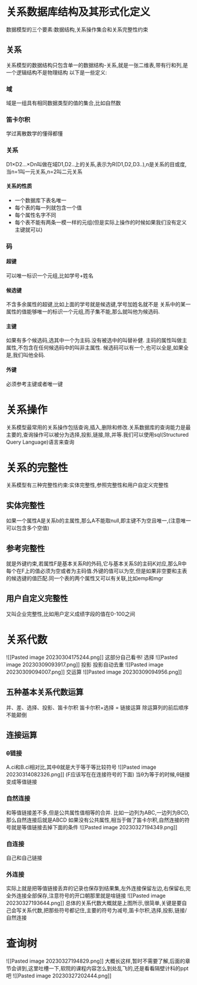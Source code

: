 # 关系数据库结构及其形式化定义
数据模型的三个要素:数据结构,关系操作集合和关系完整性约束
## 关系
关系模型的数据结构只包含单一的数据结构-关系,就是一张二维表,带有行和列,是一个逻辑结构不是物理结构
以下是一些定义:
### 域
域是一组具有相同数据类型的值的集合,比如自然数
### 笛卡尔积
学过离散数学的懂得都懂
### 关系
D1×D2...×Dn叫做在域D1,D2..上的关系,表示为R(D1,D2,D3..),n是关系的目或度,当n=1叫一元关系,n=2叫二元关系
#### 关系的性质
- 一个数据库下表名唯一
- 每个表的每一列就包含一个值
- 每个属性名字不同
- 每个表不能有两条一模一样的元组(但是实际上操作的时候如果我们没有定义主键就可以)
### 码
#### 超键
可以唯一标识一个元组,比如学号+姓名
#### 候选键
不含多余属性的超键,比如上面的学号就是候选键,学号加姓名就不是
关系中的某一属性的值能够唯一的标识一个元组,而子集不能,那么就叫他为候选码.
#### 主键
如果有多个候选码,选其中一个为主码.没有被选中的叫替补健.
主码的属性叫做主属性,不包含在任何候选码中的叫非主属性.
候选码可以有一个,也可以全是,如果全是,我们叫他全码.
#### 外键
必须参考主键或者唯一键
# 关系操作
关系模型最常用的关系操作包括查询,插入,删除和修改.关系数据库的查询能力是最主要的,查询操作可以被分为选择,投影,链接,除,并等.我们可以使用sql(Structured Query Language)语言来查询
# 关系的完整性
关系模型有三种完整性约束:实体完整性,参照完整性和用户自定义完整性
## 实体完整性
如果一个属性A是关系b的主属性,那么A不能取null,即主键不为空且唯一,(注意唯一可以包含多个空值)
## 参考完整性
就是外键约束,若属性F是基本关系R的外码,它与基本关系S的主码K对应,那么R中每个在F上的值必须为空或者为主码值.外键的值可以为空,但是如果非空要和主表的候选键的值匹配.同一个表的两个属性又可以有关联,比如emp和mgr

## 用户自定义完整性
又叫企业完整性,比如用户定义成绩字段的值在0-100之间

# 关系代数
![[Pasted image 20230304175244.png]]
这部分自己看书!
选择 ![[Pasted image 20230309093917.png]]
投影
投影自动去重
![[Pasted image 20230309094007.png]]
交运算
![[Pasted image 20230309094956.png]]
## 五种基本关系代数运算
并、差、选择、投影、笛卡尔积
笛卡尔积+选择 = 链接运算
除运算列的前后顺序不能颠倒
## 连接运算
### θ链接
A.ci和B.ci相对比,其中θ就是大于等于等比较符号
![[Pasted image 20230314082326.png]]
(F应该写在在连接符号的下面)
当θ为等于的时候,θ链接变成等值链接
### 自然连接
和等值链接差不多,但是公共属性值相等的合并.
比如一边列为ABC,一边列为BCD,那么自然连接后就是ABCD
如果没有公共属性,相当于做了笛卡尔积,自然连接的符号就是等值链接去掉下面的条件
![[Pasted image 20230327194349.png]]
### 自连接
自己和自己链接
### 外连接
实际上就是把等值链接丢弃的记录也保存到结果集,左外连接保留左边,右保留右,完全外连接全部保存,注意符号的开口朝那里就是啥链接
![[Pasted image 20230327193644.png]]
总体的关系代数大概就是上图所示,很简单,关键是要自己会写关系代数,把那些符号都记住,主要的符号为减号,笛卡尔积,选择,投影,链接/自然连接
# 查询树
![[Pasted image 20230327194829.png]]
大概长这样,暂时不需要了解,后面的章节会讲到,这里吐槽一下,软院的课程内容怎么到处乱飞的,还是看看隔壁计科的ppt吧
![[Pasted image 20230327202444.png]]
